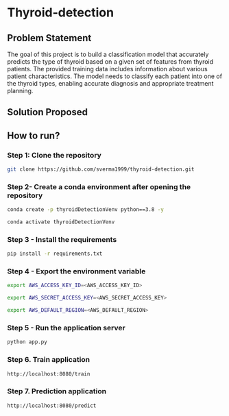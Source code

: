 # **Thyroid-detection**

## Problem Statement

The goal of this project is to build a classification model that accurately predicts the type of thyroid based on a given set of features from thyroid patients. The provided training data includes information about various patient characteristics. The model needs to classify each patient into one of the thyroid types, enabling accurate diagnosis and appropriate treatment planning.

## Solution Proposed

## How to run?

### Step 1: Clone the repository

```bash
git clone https://github.com/sverma1999/thyroid-detection.git
```

### Step 2- Create a conda environment after opening the repository

```bash
conda create -p thyroidDetectionVenv python==3.8 -y
```

```bash
conda activate thyroidDetectionVenv
```

### Step 3 - Install the requirements

```bash
pip install -r requirements.txt
```

### Step 4 - Export the environment variable

```bash
export AWS_ACCESS_KEY_ID=<AWS_ACCESS_KEY_ID>

export AWS_SECRET_ACCESS_KEY=<AWS_SECRET_ACCESS_KEY>

export AWS_DEFAULT_REGION=<AWS_DEFAULT_REGION>


```

### Step 5 - Run the application server

```bash
python app.py
```

### Step 6. Train application

```bash
http://localhost:8080/train

```

### Step 7. Prediction application

```bash
http://localhost:8080/predict

```
